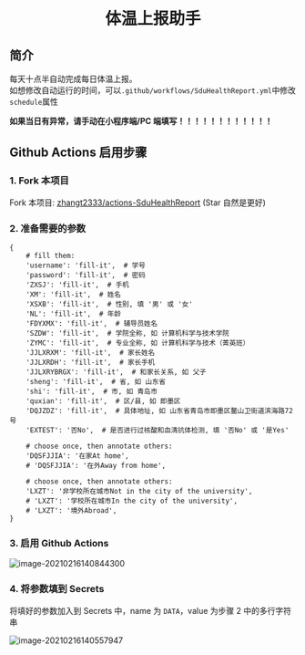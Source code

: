 <div align="center">
<h1 align="center">体温上报助手</h1>
</div>


## 简介

每天十点半自动完成每日体温上报。   
如想修改自动运行的时间，可以`.github/workflows/SduHealthReport.yml`中修改`schedule`属性

**如果当日有异常，请手动在小程序端/PC 端填写！！！！！！！！！！！！**

## Github Actions 启用步骤


### 1. Fork 本项目

Fork 本项目: [zhangt2333/actions-SduHealthReport](https://github.com/zhangt2333/actions-SduHealthReport) (Star 自然是更好)

### 2. 准备需要的参数

```
{
    # fill them:
    'username': 'fill-it',  # 学号
    'password': 'fill-it',  # 密码
    'ZXSJ': 'fill-it',  # 手机
    'XM': 'fill-it',  # 姓名
    'XSXB': 'fill-it',  # 性别, 填 '男' 或 '女'
    'NL': 'fill-it',  # 年龄
    'FDYXMX': 'fill-it',  # 辅导员姓名
    'SZDW': 'fill-it',  # 学院全称, 如 计算机科学与技术学院
    'ZYMC': 'fill-it',  # 专业全称, 如 计算机科学与技术（菁英班）
    'JJLXRXM': 'fill-it',  # 家长姓名
    'JJLXRDH': 'fill-it',  # 家长手机
    'JJLXRYBRGX': 'fill-it',  # 和家长关系, 如 父子
    'sheng': 'fill-it',  # 省, 如 山东省
    'shi': 'fill-it',  # 市, 如 青岛市
    'quxian': 'fill-it',  # 区/县, 如 即墨区
    'DQJZDZ': 'fill-it',  # 具体地址, 如 山东省青岛市即墨区鳌山卫街道滨海路72号
    'EXTEST': '否No',  # 是否进行过核酸和血清抗体检测, 填 '否No' 或 '是Yes'

    # choose once, then annotate others:
    'DQSFJJIA': '在家At home',
    # 'DQSFJJIA': '在外Away from home',

    # choose once, then annotate others:
    'LXZT': '非学校所在城市Not in the city of the university',
    # 'LXZT': '学校所在城市In the city of the university',
    # 'LXZT': '境外Abroad',
}
```

### 3. 启用 Github Actions

![image-20210216140844300](README/image-20210216140844300.png)

### 4. 将参数填到 Secrets

将填好的参数加入到 Secrets 中，name 为 `DATA`，value 为步骤 2 中的多行字符串

![image-20210216140557947](README/image-20210216140557947.png)
